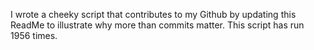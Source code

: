 I wrote a cheeky script that contributes to my Github by updating this ReadMe to illustrate why more than commits matter. This script has run 1956 times.